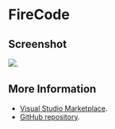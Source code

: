 # FireCode



## Screenshot
![](https://raw.githubusercontent.com/gerane/VSCodeThemes/master/gerane.Theme-FireCode/screenshot.png).


## More Information
* [Visual Studio Marketplace](https://marketplace.visualstudio.com/items/gerane.Theme-FireCode).
* [GitHub repository](https://github.com/gerane/VSCodeThemes).
